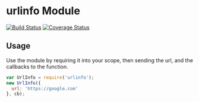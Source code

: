 # urlinfo Module

[![Build Status](https://travis-ci.org/firstandthird/urlinfo.svg?branch=master)](https://travis-ci.org/firstandthird/urlinfo)
[![Coverage Status](https://coveralls.io/repos/github/firstandthird/urlinfo/badge.svg?branch=master)](https://coveralls.io/github/firstandthird/urlinfo?branch=master)

## Usage

Use the module by requiring it into your scope, then sending the url, and the callbacks to the function.

```javascript
var UrlInfo = require('urlinfo');
new UrlInfo({
  url: 'https://google.com'
}, cb);
```
